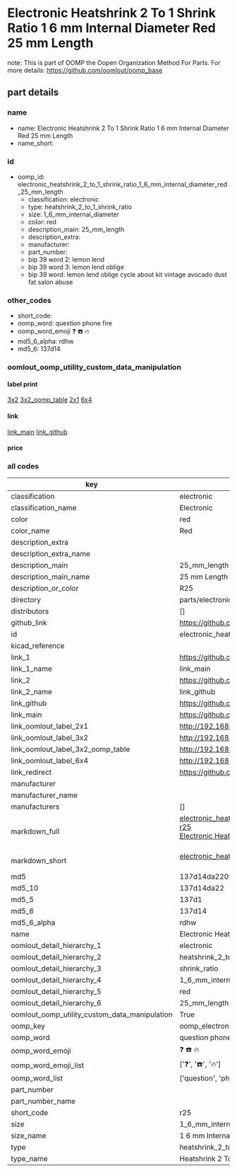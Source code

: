 # Electronic Heatshrink 2 To 1 Shrink Ratio 1 6 mm Internal Diameter Red 25 mm Length  

note: This is part of OOMP the Oopen Organization Method For Parts. For more details: https://github.com/oomlout/oomp_base

##  part details
  







### name
* name: Electronic Heatshrink 2 To 1 Shrink Ratio 1 6 mm Internal Diameter Red 25 mm Length
* name_short: 
### id
* oomp_id: electronic_heatshrink_2_to_1_shrink_ratio_1_6_mm_internal_diameter_red_25_mm_length
  * classification: electronic
  * type: heatshrink_2_to_1_shrink_ratio
  * size: 1_6_mm_internal_diameter
  * color: red
  * description_main: 25_mm_length
  * description_extra: 
  * manufacturer: 
  * part_number: 
  * bip 39 word 2: lemon lend
  * bip 39 word 3: lemon lend oblige
  * bip 39 word: lemon lend oblige cycle about kit vintage avocado dust fat salon abuse

### other_codes
* short_code: 
* oomp_word: question phone fire
* oomp_word_emoji :question: :phone: :fire:
* md5_6_alpha: rdhw
* md5_6: 137d14






### oomlout_oomp_utility_custom_data_manipulation
#### label print
[3x2](http://192.168.1.245:1112/?label=oomp%20rdhw)
[3x2_oomp_table](http://192.168.1.108:1112/?label=oomp%20rdhw)
[2x1](http://192.168.1.242:1112/?label=oomp%20rdhw)
[6x4](http://192.168.1.55:1112/?label=oomp%20rdhw)    

#### link

[link_main](https://github.com/oomlout/oomlout_oomp_version_1_messy/tree/main/parts/electronic_heatshrink_2_to_1_shrink_ratio_1_6_mm_internal_diameter_red_25_mm_length) [link_github](https://github.com/oomlout/oomlout_oomp_version_1_messy/tree/main/parts/electronic_heatshrink_2_to_1_shrink_ratio_1_6_mm_internal_diameter_red_25_mm_length)                             

#### price







### all codes 
| key | value |  
| --- | --- |  
| classification | electronic |  
| classification_name | Electronic |  
| color | red |  
| color_name | Red |  
| description_extra |  |  
| description_extra_name |  |  
| description_main | 25_mm_length |  
| description_main_name | 25 mm Length |  
| description_or_color | R25 |  
| directory | parts/electronic_heatshrink_2_to_1_shrink_ratio_1_6_mm_internal_diameter_red_25_mm_length |  
| distributors | [] |  
| github_link | https://github.com/oomlout/oomlout_oomp_part_src/tree/main/parts/electronic_heatshrink_2_to_1_shrink_ratio_1_6_mm_internal_diameter_red_25_mm_length |  
| id | electronic_heatshrink_2_to_1_shrink_ratio_1_6_mm_internal_diameter_red_25_mm_length |  
| kicad_reference |  |  
| link_1 | https://github.com/oomlout/oomlout_oomp_version_1_messy/tree/main/parts/electronic_heatshrink_2_to_1_shrink_ratio_1_6_mm_internal_diameter_red_25_mm_length |  
| link_1_name | link_main |  
| link_2 | https://github.com/oomlout/oomlout_oomp_version_1_messy/tree/main/parts/electronic_heatshrink_2_to_1_shrink_ratio_1_6_mm_internal_diameter_red_25_mm_length |  
| link_2_name | link_github |  
| link_github | https://github.com/oomlout/oomlout_oomp_version_1_messy/tree/main/parts/electronic_heatshrink_2_to_1_shrink_ratio_1_6_mm_internal_diameter_red_25_mm_length |  
| link_main | https://github.com/oomlout/oomlout_oomp_version_1_messy/tree/main/parts/electronic_heatshrink_2_to_1_shrink_ratio_1_6_mm_internal_diameter_red_25_mm_length |  
| link_oomlout_label_2x1 | http://192.168.1.242:1112/?label=oomp%20rdhw |  
| link_oomlout_label_3x2 | http://192.168.1.245:1112/?label=oomp%20rdhw |  
| link_oomlout_label_3x2_oomp_table | http://192.168.1.108:1112/?label=oomp%20rdhw |  
| link_oomlout_label_6x4 | http://192.168.1.55:1112/?label=oomp%20rdhw |  
| link_redirect | https://github.com/oomlout/oomlout_oomp_version_1_messy/tree/main/parts/electronic_heatshrink_2_to_1_shrink_ratio_1_6_mm_internal_diameter_red_25_mm_length |  
| manufacturer |  |  
| manufacturer_name |  |  
| manufacturers | [] |  
| markdown_full | [electronic_heatshrink_2_to_1_shrink_ratio_1_6_mm_internal_diameter_red_25_mm_length](none)<br>[r25](none)<br>[Electronic Heatshrink 2 To 1 Shrink Ratio 1 6 Mm Internal Diameter Red 25 Mm Length](none)<br><br> |  
| markdown_short | [electronic_heatshrink_2_to_1_shrink_ratio_1_6_mm_internal_diameter_red_25_mm_length](none)<br><br> |  
| md5 | 137d14da220ffe85eb80336d305ffbfe |  
| md5_10 | 137d14da22 |  
| md5_5 | 137d1 |  
| md5_6 | 137d14 |  
| md5_6_alpha | rdhw |  
| name | Electronic Heatshrink 2 To 1 Shrink Ratio 1 6 mm Internal Diameter Red 25 mm Length |  
| oomlout_detail_hierarchy_1 | electronic |  
| oomlout_detail_hierarchy_2 | heatshrink_2_to_1 |  
| oomlout_detail_hierarchy_3 | shrink_ratio |  
| oomlout_detail_hierarchy_4 | 1_6_mm_internal_diameter |  
| oomlout_detail_hierarchy_5 | red |  
| oomlout_detail_hierarchy_6 | 25_mm_length |  
| oomlout_oomp_utility_custom_data_manipulation | True |  
| oomp_key | oomp_electronic_heatshrink_2_to_1_shrink_ratio_1_6_mm_internal_diameter_red_25_mm_length |  
| oomp_word | question phone fire |  
| oomp_word_emoji | :question: :phone: :fire: |  
| oomp_word_emoji_list | [':question:', ':phone:', ':fire:'] |  
| oomp_word_list | ['question', 'phone', 'fire'] |  
| part_number |  |  
| part_number_name |  |  
| short_code | r25 |  
| size | 1_6_mm_internal_diameter |  
| size_name | 1 6 mm Internal Diameter |  
| type | heatshrink_2_to_1_shrink_ratio |  
| type_name | Heatshrink 2 To 1 Shrink Ratio |  
